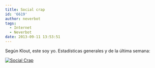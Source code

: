 ```yaml
---
title: Social crap
id: '6619'
author: neverbot
tags:
  - Internet
  - Neverbot
date: 2013-09-11 13:53:51
---
```


Según Klout, este soy yo. Estadísticas generales y de la última semana:

[![Social Crap](./social_crap.jpeg)](http://localhost:8000/wp-content/uploads/2013/09/social_crap.jpeg)